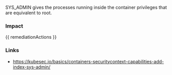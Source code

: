 
SYS_ADMIN gives the processes running inside the container privileges that are equivalent to root.

### Impact
<!-- Add Impact here -->

<!-- DO NOT CHANGE -->
{{ remediationActions }}

### Links
- https://kubesec.io/basics/containers-securitycontext-capabilities-add-index-sys-admin/


